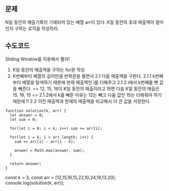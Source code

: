 ## 문제

N일 동안의 매출기록이 기재되어 있는 배열 arr이 있다.
K일 동안의 초대 매출액이 얼마인지 구하는 로직을 작성하라.

## 수도코드

Sliding Window를 이용해서 풀자!

1. K일 동안의 매출액을 구하는 for문 작성
2. K번째부터 배열의 길이만큼 반복문을 돌면서
   2.1 다음 매출액을 구한다.
   2.1.1 k번째부터 배열을 탐색하기 때문에 현재 매출액인 i를 더해주고
   2.1.2 i에서 k번째를 뺀 값을 빼준다.
   => 12, 15, 16이 K일 동안의 매출이라고 하면 다음 K일 동안의 매출은 15, 16, 15
   => 2.1.2에서 k를 빼준 이유는 12는 빼고 다음 값인 15는 더해줘야 하기 때문에 !!
   2.2 이전 매출액과 현재의 매출액을 비교해서 더 큰 값을 저장한다.

```
function solution(k, arr) {
  let answer = 0;
  let sum = 0;

  for(let i = 0; i < k; i++) sum += arr[i];

  for(let i = k; i < arr.length; i++) {
    sum += arr[i] - arr[i - k];

    answer = Math.max(answer, sum);
  }

  return answer;
}
```

const k = 3;
const arr = [12,15,16,15,22,10,24,19,13,20];
console.log(solution(k, arr));
